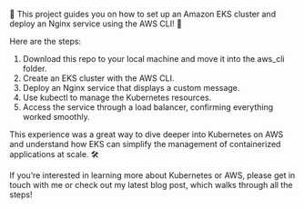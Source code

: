 🚀 This project guides you on how to set up an Amazon EKS cluster and deploy an Nginx service using the AWS CLI! 🎉

Here are the steps: 

 1. Download this repo to your local machine and move it into the aws_cli folder. 
 2. Create an EKS cluster with the AWS CLI.
 3. Deploy an Nginx service that displays a custom message.
 4. Use kubectl to manage the Kubernetes resources.
 5. Access the service through a load balancer, confirming everything worked smoothly.

This experience was a great way to dive deeper into Kubernetes on AWS and understand how EKS can simplify the management of containerized applications at scale. 🛠️

If you’re interested in learning more about Kubernetes or AWS, please get in touch with me or check out my latest blog post, which walks through all the steps! 

